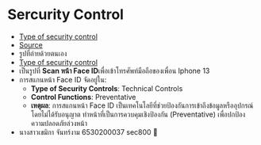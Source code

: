# Sercurity Control
- [Type of security control](img/IMG_0530.jpeg)
- [Source](https://www.infosectrain.com/blog/types-of-security-controls/)
- รูปที่ถ่ายด้วยตนเอง
- [Type of security control](img/IMG_0529.jpeg)
- เป็นรูปที่ **Scan หน้า Face ID**เพื่อเข้าโทรศัพท์มือถือของเพื่อน Iphone 13
- การสแกนหน้า Face ID จัดอยู่ใน:
  - **Type of Security Controls**: Technical Controls
  - **Control Functions**: Preventative
  - **เหตุผล**: การสแกนหน้า Face ID เป็นเทคโนโลยีที่ช่วยป้องกันการเข้าถึงข้อมูลหรืออุปกรณ์โดยไม่ได้รับอนุญาต ทำหน้าที่เป็นการควบคุมเชิงป้องกัน (Preventative) เพื่อปกป้องความปลอดภัยล่วงหน้า
- นางสาวเขมิกา จันทร์งาม 6530200037 sec800 🍐
